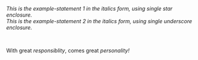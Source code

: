 <!--
    > TITLE
        >> Italics

    > PURPOSE
        >> Used to make text entity inclined.

    > THEORY
        >> The text can be made in italics form in two ways:
            >>> Single star enclosing method
            >>> Single underscore enclosing method
        
        >> The combination of star and underscore won't work. You got to either use star or underscore for each entity.
-->

*This is the example-statement 1 in the italics form, using single star enclosure.*  
_This is the example-statement 2 in the italics form, using single underscore enclosure._

<br>

With great *responsiblity*, comes great _personality!_
